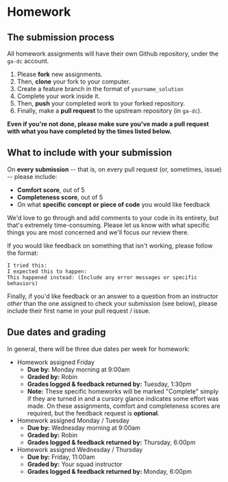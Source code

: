 # Homework

## The submission process

All homework assignments will have their own Github repository, under the `ga-dc` account.

1. Please **fork** new assignments. 
2. Then, **clone** your fork to your computer. 
3. Create a feature branch in the format of `yourname_solution`
4. Complete your work inside it. 
5. Then, **push** your completed work to your forked repository. 
6. Finally, make a **pull request** to the upstream repository (in `ga-dc`).

**Even if you're not done, please make sure you've made a pull request with what you have completed by the times listed below.**

## What to include with your submission

On **every submission** -- that is, on every pull request (or, sometimes, issue) -- please include:
- **Comfort score**, out of 5
- **Completeness score**, out of 5
- On what **specific concept or piece of code** you would like feedback

We'd love to go through and add comments to your code in its entirety, but that's extremely time-consuming. Please let us know with what specific things you are most concerned and we'll focus our review there.

If you would like feedback on something that isn't working, please follow the format:
```
I tried this:
I expected this to happen:
This happened instead: (Include any error messages or specific behaviors)
```

Finally, if you'd like feedback or an answer to a question from an instructor *other* than the one assigned to check your submission (see below), please include their first name in your pull request / issue. 

## Due dates and grading

In general, there will be three due dates per week for homework:

- Homework assigned Friday
  - **Due by:** Monday morning at 9:00am
  - **Graded by:** Robin
  - **Grades logged & feedback returned by:** Tuesday, 1:30pm 
  - **Note:** These specific homeworks will be marked "Complete" simply if they are turned in and a cursory glance indicates some effort was made. On these assignments, comfort and completeness scores are required, but the feedback request is **optional**.
- Homework assigned Monday / Tuesday
  - **Due by:** Wednesday morning at 9:00am
  - **Graded by:** Robin
  - **Grades logged & feedback returned by:** Thursday, 6:00pm
- Homework assigned Wednesday / Thursday
  - **Due by:** Friday, 11:00am
  - **Graded by:** Your squad instructor
  - **Grades logged & feedback returned by:** Monday, 6:00pm
